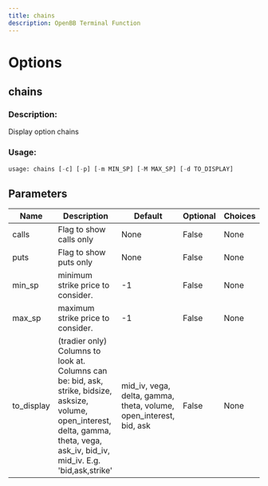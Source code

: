 ```yaml
---
title: chains
description: OpenBB Terminal Function
---
```


# Options

## chains

### Description: 

Display option chains

### Usage: 
```python
usage: chains [-c] [-p] [-m MIN_SP] [-M MAX_SP] [-d TO_DISPLAY]
```

## Parameters

| Name | Description | Default | Optional | Choices |
| ---- | ----------- | ------- | -------- | ------- |
| calls | Flag to show calls only | None | False | None |
| puts | Flag to show puts only | None | False | None |
| min_sp | minimum strike price to consider. | -1 | False | None |
| max_sp | maximum strike price to consider. | -1 | False | None |
| to_display | (tradier only) Columns to look at. Columns can be: bid, ask, strike, bidsize, asksize, volume, open_interest, delta, gamma, theta, vega, ask_iv, bid_iv, mid_iv. E.g. 'bid,ask,strike' | mid_iv, vega, delta, gamma, theta, volume, open_interest, bid, ask | False | None |


